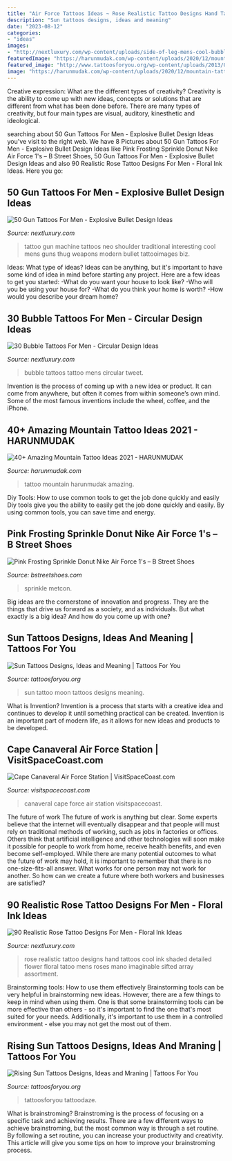 ```yaml
---
title: "Air Force Tattoos Ideas ~ Rose Realistic Tattoo Designs Hand Tattoos Cool Ink Shaded Detailed Flower Floral Tatoo Mens Roses Mano Imaginable Sifted Array Assortment"
description: "Sun tattoos designs, ideas and meaning"
date: "2023-08-12"
categories:
- "ideas"
images:
- "http://nextluxury.com/wp-content/uploads/side-of-leg-mens-cool-bubble-tattoo-ideas.jpg"
featuredImage: "https://harunmudak.com/wp-content/uploads/2020/12/mountain-tattoo-8-1024x1024.jpg"
featured_image: "http://www.tattoosforyou.org/wp-content/uploads/2013/09/Sun-Moon-Tattoo.jpg"
image: "https://harunmudak.com/wp-content/uploads/2020/12/mountain-tattoo-8-1024x1024.jpg"
---
```



Creative expression: What are the different types of creativity?
Creativity is the ability to come up with new ideas, concepts or solutions that are different from what has been done before. There are many types of creativity, but four main types are visual, auditory, kinesthetic and ideological.

	

		
searching about 50 Gun Tattoos For Men - Explosive Bullet Design Ideas you've visit to the right web. We have 8 Pictures about 50 Gun Tattoos For Men - Explosive Bullet Design Ideas like Pink Frosting Sprinkle Donut Nike Air Force 1&#039;s – B Street Shoes, 50 Gun Tattoos For Men - Explosive Bullet Design Ideas and also 90 Realistic Rose Tattoo Designs For Men - Floral Ink Ideas. Here you go:
		
    
## 50 Gun Tattoos For Men - Explosive Bullet Design Ideas

<img loading=lazy src="http://nextluxury.com/wp-content/uploads/mens-machine-gun-tattoo-ideas.jpg" onerror="this.onerror=null;this.src='https://tse4.mm.bing.net/th?id=OIP.SOblXgacl4I1jlFQz5NPWgHaLd&amp;pid=15.1';" alt="50 Gun Tattoos For Men - Explosive Bullet Design Ideas">

_Source: nextluxury.com_

>tattoo gun machine tattoos neo shoulder traditional interesting cool mens guns thug weapons modern bullet tattooimages biz. 

	

Ideas: What type of ideas?
Ideas can be anything, but it's important to have some kind of idea in mind before starting any project. Here are a few ideas to get you started: 
-What do you want your house to look like? 
-Who will you be using your house for? 
-What do you think your home is worth? 
-How would you describe your dream home?

    
## 30 Bubble Tattoos For Men - Circular Design Ideas

<img loading=lazy src="http://nextluxury.com/wp-content/uploads/side-of-leg-mens-cool-bubble-tattoo-ideas.jpg" onerror="this.onerror=null;this.src='https://tse4.mm.bing.net/th?id=OIP.OCLhdrhUgU9tkx5FXbfjwAHaJ4&amp;pid=15.1';" alt="30 Bubble Tattoos For Men - Circular Design Ideas">

_Source: nextluxury.com_

>bubble tattoos tattoo mens circular tweet. 

	

Invention is the process of coming up with a new idea or product. It can come from anywhere, but often it comes from within someone’s own mind. Some of the most famous inventions include the wheel, coffee, and the iPhone.

    
## 40+ Amazing Mountain Tattoo Ideas 2021 - HARUNMUDAK

<img loading=lazy src="https://harunmudak.com/wp-content/uploads/2020/12/mountain-tattoo-8-1024x1024.jpg" onerror="this.onerror=null;this.src='https://tse3.mm.bing.net/th?id=OIP.ZLYxynRim4ScJDzqIl7gowHaHa&amp;pid=15.1';" alt="40+ Amazing Mountain Tattoo Ideas 2021 - HARUNMUDAK">

_Source: harunmudak.com_

>tattoo mountain harunmudak amazing. 

	

Diy Tools: How to use common tools to get the job done quickly and easily
Diy tools give you the ability to easily get the job done quickly and easily. By using common tools, you can save time and energy.

    
## Pink Frosting Sprinkle Donut Nike Air Force 1&#039;s – B Street Shoes

<img loading=lazy src="https://cdn.shopify.com/s/files/1/0541/0437/products/Screen_Shot_2019-08-26_at_3.25.43_PM_1024x1024@2x.png?v=1580428213" onerror="this.onerror=null;this.src='https://tse1.mm.bing.net/th?id=OIP.qNikBj1jV64oGkVbSSAbcgHaHe&amp;pid=15.1';" alt="Pink Frosting Sprinkle Donut Nike Air Force 1&#039;s – B Street Shoes">

_Source: bstreetshoes.com_

>sprinkle metcon. 

	

Big ideas are the cornerstone of innovation and progress. They are the things that drive us forward as a society, and as individuals. But what exactly is a big idea? And how do you come up with one?

    
## Sun Tattoos Designs, Ideas And Meaning | Tattoos For You

<img loading=lazy src="http://www.tattoosforyou.org/wp-content/uploads/2013/09/Sun-Moon-Tattoo.jpg" onerror="this.onerror=null;this.src='https://tse3.mm.bing.net/th?id=OIP.b2j2o6gmCDB2BCU8uujwywHaJ4&amp;pid=15.1';" alt="Sun Tattoos Designs, Ideas and Meaning | Tattoos For You">

_Source: tattoosforyou.org_

>sun tattoo moon tattoos designs meaning. 

	

What is Invention?
Invention is a process that starts with a creative idea and continues to develop it until something practical can be created. Invention is an important part of modern life, as it allows for new ideas and products to be developed.

    
## Cape Canaveral Air Force Station | VisitSpaceCoast.com

<img loading=lazy src="https://www.visitspacecoast.com/sites/default/files/listing_images/profile/150/Cape-Canaveral-Lighthouse-5a667a28fd7555b_5a667f50-0a95-934d-3b32bb923c0a9c55.jpg" onerror="this.onerror=null;this.src='https://tse3.mm.bing.net/th?id=OIP.kU8WkINjWVfAYUP78W_KMgHaJ4&amp;pid=15.1';" alt="Cape Canaveral Air Force Station | VisitSpaceCoast.com">

_Source: visitspacecoast.com_

>canaveral cape force air station visitspacecoast. 

	

The future of work
The future of work is anything but clear. Some experts believe that the internet will eventually disappear and that people will must rely on traditional methods of working, such as jobs in factories or offices. Others think that artificial intelligence and other technologies will soon make it possible for people to work from home, receive health benefits, and even become self-employed. While there are many potential outcomes to what the future of work may hold, it is important to remember that there is no one-size-fits-all answer. What works for one person may not work for another. So how can we create a future where both workers and businesses are satisfied?

    
## 90 Realistic Rose Tattoo Designs For Men - Floral Ink Ideas

<img loading=lazy src="http://nextluxury.com/wp-content/uploads/cool-realistic-rose-mens-hand-tattoo-with-shaded-design.jpg" onerror="this.onerror=null;this.src='https://tse1.mm.bing.net/th?id=OIP.HU0nYgqV_ioeXZWtNJYAnwHaJ4&amp;pid=15.1';" alt="90 Realistic Rose Tattoo Designs For Men - Floral Ink Ideas">

_Source: nextluxury.com_

>rose realistic tattoo designs hand tattoos cool ink shaded detailed flower floral tatoo mens roses mano imaginable sifted array assortment. 

	

Brainstorming tools: How to use them effectively
Brainstorming tools can be very helpful in brainstorming new ideas. However, there are a few things to keep in mind when using them. One is that some brainstorming tools can be more effective than others - so it's important to find the one that's most suited for your needs. Additionally, it's important to use them in a controlled environment - else you may not get the most out of them.

    
## Rising Sun Tattoos Designs, Ideas And Mraning | Tattoos For You

<img loading=lazy src="https://www.tattoosforyou.org/wp-content/uploads/2016/03/Rising-Sun-Tattoo-Images.jpg" onerror="this.onerror=null;this.src='https://tse3.mm.bing.net/th?id=OIP.bYaVkymKye83oVvQLFRJkAHaNr&amp;pid=15.1';" alt="Rising Sun Tattoos Designs, Ideas and Mraning | Tattoos For You">

_Source: tattoosforyou.org_

>tattoosforyou tattoodaze. 

	

What is brainstroming? Brainstroming is the process of focusing on a specific task and achieving results. There are a few different ways to achieve brainstroming, but the most common way is through a set routine. By following a set routine, you can increase your productivity and creativity. This article will give you some tips on how to improve your brainstroming process.

